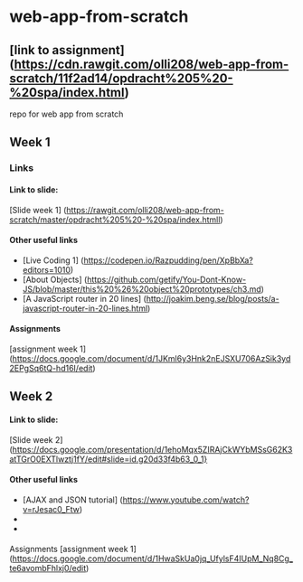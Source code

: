 # web-app-from-scratch

## [link to assignment] (https://cdn.rawgit.com/olli208/web-app-from-scratch/11f2ad14/opdracht%205%20-%20spa/index.html)

repo for web app from scratch

## Week 1

### Links
#### Link to slide: 
[Slide week 1] (https://rawgit.com/olli208/web-app-from-scratch/master/opdracht%205%20-%20spa/index.htmll)

#### Other useful links 
- [Live Coding 1] (https://codepen.io/Razpudding/pen/XpBbXa?editors=1010)
- [About Objects] (https://github.com/getify/You-Dont-Know-JS/blob/master/this%20%26%20object%20prototypes/ch3.md)
- [A JavaScript router in 20 lines] (http://joakim.beng.se/blog/posts/a-javascript-router-in-20-lines.html)


#### Assignments
[assignment week 1] (https://docs.google.com/document/d/1JKml6y3Hnk2nEJSXU706AzSik3yd2EPgSq6tQ-hd16I/edit)


## Week 2
#### Link to slide:
[Slide week 2] (https://docs.google.com/presentation/d/1ehoMqx5ZIRAjCkWYbMSsG62K3atTGrO0EXTlwztj1fY/edit#slide=id.g20d33f4b63_0_1}

#### Other useful links
- [AJAX and JSON tutorial] (https://www.youtube.com/watch?v=rJesac0_Ftw)
-
-

####
Assignments
[assignment week 1] (https://docs.google.com/document/d/1HwaSkUa0jq_UfylsF4IUpM_Nq8Cg_te6avombFhlxj0/edit)


